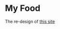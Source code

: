 # My Food
The re-design of [this site](https://www.w3schools.com/w3css/tryw3css_templates_food_blog.htm)
